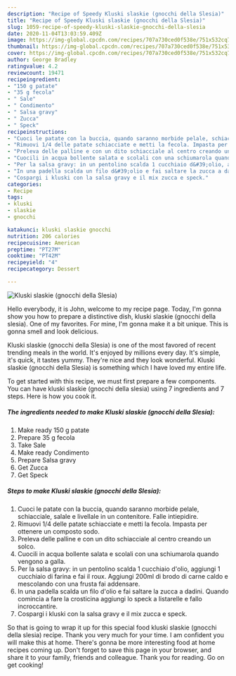 ```yaml
---
description: "Recipe of Speedy Kluski slaskie (gnocchi della Slesia)"
title: "Recipe of Speedy Kluski slaskie (gnocchi della Slesia)"
slug: 1059-recipe-of-speedy-kluski-slaskie-gnocchi-della-slesia
date: 2020-11-04T13:03:59.409Z
image: https://img-global.cpcdn.com/recipes/707a730ced0f538e/751x532cq70/kluski-slaskie-gnocchi-della-slesia-recipe-main-photo.jpg
thumbnail: https://img-global.cpcdn.com/recipes/707a730ced0f538e/751x532cq70/kluski-slaskie-gnocchi-della-slesia-recipe-main-photo.jpg
cover: https://img-global.cpcdn.com/recipes/707a730ced0f538e/751x532cq70/kluski-slaskie-gnocchi-della-slesia-recipe-main-photo.jpg
author: George Bradley
ratingvalue: 4.2
reviewcount: 19471
recipeingredient:
- "150 g patate"
- "35 g fecola"
- " Sale"
- " Condimento"
- " Salsa gravy"
- " Zucca"
- " Speck"
recipeinstructions:
- "Cuoci le patate con la buccia, quando saranno morbide pelale, schiacciale, salale e livellale in un contenitore. Falle intiepidire."
- "Rimuovi 1/4 delle patate schiacciate e metti la fecola. Impasta per ottenere un composto sodo."
- "Preleva delle palline e con un dito schiacciale al centro creando un solco."
- "Cuocili in acqua bollente salata e scolali con una schiumarola quando vengono a galla."
- "Per la salsa gravy: in un pentolino scalda 1 cucchiaio d&#39;olio, aggiungi 1 cucchiaio di farina e fai il roux. Aggiungi 200ml di brodo di carne caldo e mescolando con una frusta fai addensare."
- "In una padella scalda un filo d&#39;olio e fai saltare la zucca a dadini. Quando comincia a fare la crosticina aggiungi lo speck a listarelle e fallo incroccantire."
- "Cospargi i kluski con la salsa gravy e il mix zucca e speck."
categories:
- Recipe
tags:
- kluski
- slaskie
- gnocchi

katakunci: kluski slaskie gnocchi 
nutrition: 206 calories
recipecuisine: American
preptime: "PT27M"
cooktime: "PT42M"
recipeyield: "4"
recipecategory: Dessert

---
```



![Kluski slaskie (gnocchi della Slesia)](https://img-global.cpcdn.com/recipes/707a730ced0f538e/751x532cq70/kluski-slaskie-gnocchi-della-slesia-recipe-main-photo.jpg)

Hello everybody, it is John, welcome to my recipe page. Today, I'm gonna show you how to prepare a distinctive dish, kluski slaskie (gnocchi della slesia). One of my favorites. For mine, I'm gonna make it a bit unique. This is gonna smell and look delicious.

Kluski slaskie (gnocchi della Slesia) is one of the most favored of recent trending meals in the world. It's enjoyed by millions every day. It's simple, it's quick, it tastes yummy. They're nice and they look wonderful. Kluski slaskie (gnocchi della Slesia) is something which I have loved my entire life.




To get started with this recipe, we must first prepare a few components. You can have kluski slaskie (gnocchi della slesia) using 7 ingredients and 7 steps. Here is how you cook it.

<!--inarticleads1-->

##### The ingredients needed to make Kluski slaskie (gnocchi della Slesia):

1. Make ready 150 g patate
1. Prepare 35 g fecola
1. Take  Sale
1. Make ready  Condimento
1. Prepare  Salsa gravy
1. Get  Zucca
1. Get  Speck




<!--inarticleads2-->

##### Steps to make Kluski slaskie (gnocchi della Slesia):

1. Cuoci le patate con la buccia, quando saranno morbide pelale, schiacciale, salale e livellale in un contenitore. Falle intiepidire.
1. Rimuovi 1/4 delle patate schiacciate e metti la fecola. Impasta per ottenere un composto sodo.
1. Preleva delle palline e con un dito schiacciale al centro creando un solco.
1. Cuocili in acqua bollente salata e scolali con una schiumarola quando vengono a galla.
1. Per la salsa gravy: in un pentolino scalda 1 cucchiaio d&#39;olio, aggiungi 1 cucchiaio di farina e fai il roux. Aggiungi 200ml di brodo di carne caldo e mescolando con una frusta fai addensare.
1. In una padella scalda un filo d&#39;olio e fai saltare la zucca a dadini. Quando comincia a fare la crosticina aggiungi lo speck a listarelle e fallo incroccantire.
1. Cospargi i kluski con la salsa gravy e il mix zucca e speck.




So that is going to wrap it up for this special food kluski slaskie (gnocchi della slesia) recipe. Thank you very much for your time. I am confident you will make this at home. There's gonna be more interesting food at home recipes coming up. Don't forget to save this page in your browser, and share it to your family, friends and colleague. Thank you for reading. Go on get cooking!
